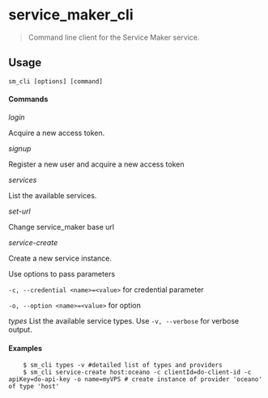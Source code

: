 service_maker_cli
=================

> Command line client for the Service Maker service.

## Usage
```
sm_cli [options] [command]
```
#### Commands
_login_
  
Acquire a new access token.

_signup_
  
Register a new user and acquire a new access token

_services_
  
List the available services.

_set-url_
  
Change service_maker base url

_service-create_
  
Create a new service instance.
  
Use options to pass parameters

`-c, --credential <name>=<value>` for credential parameter

`-o, --option <name>=<value>` for option


_types_
List the available service types.
Use `-v, --verbose` for verbose output.



#### Examples

```
    $ sm_cli types -v #detailed list of types and providers
    $ sm_cli service-create host:oceano -c clientId=do-client-id -c apiKey=do-api-key -o name=myVPS # create instance of provider 'oceano' of type 'host'
```